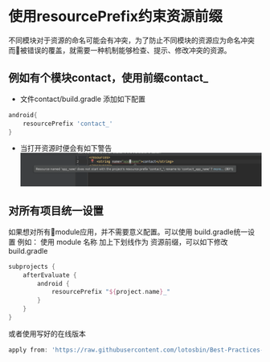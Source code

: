 # 使用resourcePrefix约束资源前缀
不同模块对于资源的命名可能会有冲突，为了防止不同模块的资源应为命名冲突而被错误的覆盖，就需要一种机制能够检查、提示、修改冲突的资源。

## 例如有个模块contact，使用前缀contact_
- 文件contact/build.gradle 添加如下配置
```groovy
android{
    resourcePrefix 'contact_'
}
```
- 当打开资源时便会有如下警告
![](./QQ20181123-182437@2x.png)

## 对所有项目统一设置
如果想对所有module应用，并不需要意义配置。可以使用 build.gradle统一设置
例如： 使用 module 名称 加上下划线作为 资源前缀，可以如下修改
build.gradle
```groovy
subprojects {
    afterEvaluate {
        android {
            resourcePrefix "${project.name}_"
        }
    }
}
```


或者使用写好的在线版本

```groovy
apply from: 'https://raw.githubusercontent.com/lotosbin/Best-Practices-in-Android-Development/master/xtask/tools/resource_prefix.gradle'
```
